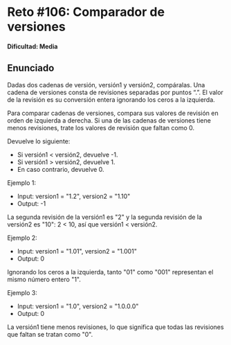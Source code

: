 # Reto #106: Comparador de versiones

#### Dificultad: Media

## Enunciado

Dadas dos cadenas de versión, versión1 y versión2, compáralas.
Una cadena de versiones consta de revisiones separadas por puntos “.”. El valor de la revisión es su conversión entera ignorando los ceros a la izquierda.

Para comparar cadenas de versiones, compara sus valores de revisión en orden de izquierda a derecha. Si una de las cadenas de versiones tiene menos revisiones, trate los valores de revisión que faltan como 0.

Devuelve lo siguiente:

- Si versión1 < versión2, devuelve -1.
- Si versión1 > versión2, devuelve 1.
- En caso contrario, devuelve 0.

Ejemplo 1:

- Input: version1 = "1.2", version2 = "1.10"
- Output: -1

La segunda revisión de la versión1 es "2" y la segunda revisión de la versión2 es "10": 2 < 10, así que versión1 < versión2.

Ejemplo 2:

- Input: version1 = "1.01", version2 = "1.001"
- Output: 0

Ignorando los ceros a la izquierda, tanto "01" como "001" representan el mismo número entero "1".

Ejemplo 3:

- Input: version1 = "1.0", version2 = "1.0.0.0"
- Output: 0

La versión1 tiene menos revisiones, lo que significa que todas las revisiones que faltan se tratan como "0".
